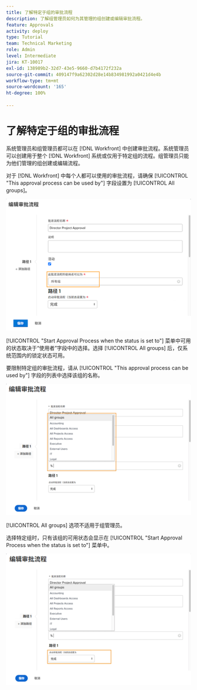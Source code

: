 ```yaml
---
title: 了解特定于组的审批流程
description: 了解组管理员如何为其管理的组创建或编辑审批流程。
feature: Approvals
activity: deploy
type: Tutorial
team: Technical Marketing
role: Admin
level: Intermediate
jira: KT-10017
exl-id: 138989b2-32d7-43e5-9660-d7b4172f232a
source-git-commit: 409147f9a62302d28e14b834981992a0421d4e4b
workflow-type: tm+mt
source-wordcount: '165'
ht-degree: 100%

---
```


# 了解特定于组的审批流程

系统管理员和组管理员都可以在 [!DNL Workfront] 中创建审批流程。系统管理员可以创建用于整个 [!DNL Workfront] 系统或仅用于特定组的流程。组管理员只能为他们管理的组创建或编辑流程。

对于 [!DNL Workfront] 中每个人都可以使用的审批流程，请确保 [!UICONTROL "This approval process can be used by"] 字段设置为 [!UICONTROL All groups]。

![[!UICONTROL Edit Approval Process] 窗口，其中组字段突出显示](assets/admin-fund-approval-processes-1.png)

[!UICONTROL "Start Approval Process when the status is set to"] 菜单中可用的状态取决于“使用者”字段中的选择。选择 [!UICONTROL All groups] 后，仅系统范围内的锁定状态可用。

要限制特定组的审批流程，请从 [!UICONTROL "This approval process can be used by"] 字段的列表中选择该组的名称。

![[!UICONTROL Edit Approval Process] 窗口，其中组字段已展开](assets/admin-fund-approval-processes-2.png)

[!UICONTROL All groups] 选项不适用于组管理员。

选择特定组时，只有该组的可用状态会显示在 [!UICONTROL "Start Approval Process when the status is set to"] 菜单中。

![[!UICONTROL Edit Approval Process] 窗口，其中状态字段已突出显示](assets/admin-fund-approval-processes-3.png)

